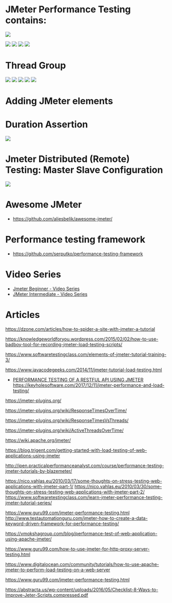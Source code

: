 
# JMeter Performance Testing contains:
![](https://www.softwaretestingclass.com/wp-content/uploads/2014/03/performance-tesitng-load-stress.jpg)

![](https://www.guru99.com/images/PerformanceTesting.png)
![](https://www.guru99.com/images/JMeterPerformanceTest.png)
![](https://www.guru99.com/images/JMeterApacheSampler.png)
![](https://www.guru99.com/images/JMeterTestPlanFlow.png)




# Thread Group
![](https://www.guru99.com/images/JMeterAddThreadGroup.png)
![](https://www.guru99.com/images/ThreadGroupJMeterPerformance.png)
![](https://www.guru99.com/images/ThreadCountVSLoopCount.png)
![](https://www.guru99.com/images/UserDelayHTTP.png)
![](https://www.softwaretestingclass.com/wp-content/uploads/2014/03/thread-count-vs-loop-count.jpg)

# Adding JMeter elements


# Duration Assertion
![](https://www.guru99.com/images/HTTPRequestAssertion.png)



# Jmeter Distributed (Remote) Testing: Master Slave Configuration
![](https://www.guru99.com/images/MasterJMeter.png)

# Awesome JMeter
* https://github.com/aliesbelik/awesome-jmeter/

# Performance testing framework
* https://github.com/serputko/performance-testing-framework




# Video Series
* [Jmeter Beginner - Video Series](https://www.youtube.com/watch?v=M-iAXz8vs48&list=PLhW3qG5bs-L-zox1h3eIL7CZh5zJmci4c)
* [JMeter Intermediate - Video Series](https://www.youtube.com/watch?v=mYGQPj78YhI&list=PLhW3qG5bs-L-PpK83CC_m_bWd_722tvgk)

# Articles
https://dzone.com/articles/how-to-spider-a-site-with-jmeter-a-tutorial


https://knowledgeworldforyou.wordpress.com/2015/02/02/how-to-use-badboy-tool-for-recording-jmeter-load-testing-scripts/

https://www.softwaretestingclass.com/elements-of-jmeter-tutorial-training-3/

https://www.javacodegeeks.com/2014/11/jmeter-tutorial-load-testing.html
* [PERFORMANCE TESTING OF A RESTFUL API USING JMETER](https://www.3pillarglobal.com/insights/performance-testing-of-a-restful-api-using-jmeter)
https://keyholesoftware.com/2017/12/11/jmeter-performance-and-load-testing/

https://jmeter-plugins.org/


https://jmeter-plugins.org/wiki/ResponseTimesOverTime/


https://jmeter-plugins.org/wiki/ResponseTimesVsThreads/

https://jmeter-plugins.org/wiki/ActiveThreadsOverTime/

https://wiki.apache.org/jmeter/

https://blog.trigent.com/getting-started-with-load-testing-of-web-applications-using-jmeter


http://ipen.practicalperformanceanalyst.com/course/performance-testing-jmeter-tutorials-by-blazemeter/

https://nico.vahlas.eu/2010/03/17/some-thoughts-on-stress-testing-web-applications-with-jmeter-part-1/
https://nico.vahlas.eu/2010/03/30/some-thoughts-on-stress-testing-web-applications-with-jmeter-part-2/
https://www.softwaretestingclass.com/learn-jmeter-performance-testing-jmeter-tutorial-series/

https://www.guru99.com/jmeter-performance-testing.html
http://www.testautomationguru.com/jmeter-how-to-create-a-data-keyword-driven-framework-for-performance-testing/


https://vmokshagroup.com/blog/performance-test-of-web-application-using-apache-jmeter/


https://www.guru99.com/how-to-use-jmeter-for-http-proxy-server-testing.html

https://www.digitalocean.com/community/tutorials/how-to-use-apache-jmeter-to-perform-load-testing-on-a-web-server


https://www.guru99.com/jmeter-performance-testing.html





https://abstracta.us/wp-content/uploads/2016/05/Checklist-8-Ways-to-Improve-Jeter-Scripts.compressed.pdf
